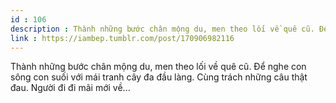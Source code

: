 ```yaml
---
id : 106
description : Thành những bước chân mộng du, men theo lối về quê cũ. Để nghe con sông con suối với mái tranh cây đa đầu làng. Cùng trách những câu thật đau. Người đi đi mãi mới về...
link : https://iambep.tumblr.com/post/170906982116
---
```


Thành những bước chân mộng du, men theo lối về quê cũ. Để nghe con sông
con suối với mái tranh cây đa đầu làng. Cùng trách những câu thật đau. Người
đi đi mãi mới về...